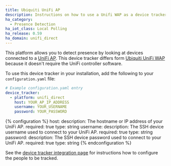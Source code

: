 ```yaml
---
title: Ubiquiti UniFi AP
description: Instructions on how to use a Unifi WAP as a device tracker.
ha_category:
  - Presence Detection
ha_iot_class: Local Polling
ha_release: 0.59
ha_domain: unifi_direct
---
```


This platform allows you to detect presence by looking at devices connected to a [UniFi AP](https://www.ubnt.com/products/#unifi). This device tracker differs form [Ubiquiti UniFi WAP](/integrations/unifi) because it doesn't require the UniFi controller software.

To use this device tracker in your installation, add the following to your `configuration.yaml` file:

```yaml
# Example configuration.yaml entry
device_tracker:
  - platform: unifi_direct
    host: YOUR_AP_IP_ADDRESS
    username: YOUR_USERNAME
    password: YOUR_PASSWORD
```

{% configuration %}
host:
  description: The hostname or IP address of your UniFi AP.
  required: true
  type: string
username:
  description: The SSH device username used to connect to your UniFi AP.
  required: true
  type: string
password:
  description: The SSH device password used to connect to your UniFi AP.
  required: true
  type: string
{% endconfiguration %}

See the [device tracker integration page](/integrations/device_tracker/) for instructions how to configure the people to be tracked.
